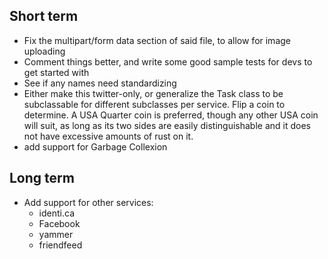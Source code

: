 ## Short term

- Fix the multipart/form data section of said file, to allow for image uploading
- Comment things better, and write some good sample tests for devs to get started with
- See if any names need standardizing
- Either make this twitter-only, or generalize the Task class to be subclassable for different subclasses per service. Flip a coin to determine. A USA Quarter coin is preferred, though any other USA coin will suit, as long as its two sides are easily distinguishable and it does not have excessive amounts of rust on it.
- add support for Garbage Collexion

## Long term

- Add support for other services:
	- identi.ca
	- Facebook
	- yammer
	- friendfeed
